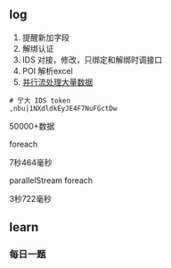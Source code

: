 ## log

1. 提醒新加字段
2. 解绑认证
3. IDS 对接，修改，只绑定和解绑时调接口
4. POI 解析excel
5. [并行流处理大量数据](https://blog.csdn.net/u011001723/article/details/52794455)



```shell
# 宁大 IDS token
,nbu|1NXdldkEyJE4F7NuFGctDw
```



50000+数据

foreach

7秒464毫秒



parallelStream foreach

3秒722毫秒

## learn

### 每日一题



